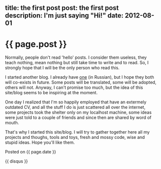 title: the first post
post: the first post
description: I'm just saying "Hi!"
date: 2012-08-01
---

# {{ page.post }}

Normally, people don't read 'hello' posts. I consider them useless, they teach
nothing, mean nothing but still take time to write and to read. So, I strongly
hope that I will be the only person who read this.

I started another blog. I already have [one](http://zserge.wordpress.com) (in
Russian), but I hope they both will co-exists in future. Some posts will be
translated, some will be adopted, others will not. Anyway, I can't promise too
much, but the idea of this site/blog seems to be inspiring at the moment.

One day I realized that I'm so happily employed that have an extermely outdated
CV, and all the stuff I do is just scattered all over the internet, some
projects took the shelter only on my localhost machine, some ideas were just
told to a couple of friends and since then are shared by word of mouth.

That's why I started this site/blog. I will try to gather together here all my
projects and thoughs, tools and toys, fresh and mossy code, wise and stupid
ideas. Hope you'll like them.

Posted on {{ page.date }}

{{ disqus }}

